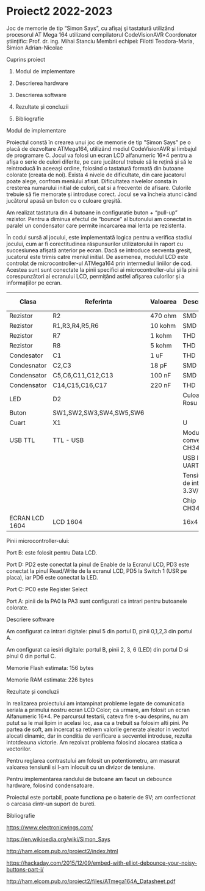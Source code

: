 # Proiect2 2022-2023
Joc de memorie de tip “Simon Says”, cu afișaj şi tastatură utilizând procesorul AT Mega 164 utilizand compilatorul CodeVisionAVR
Coordonator științific: Prof. dr. ing. Mihai Stanciu 
Membrii echipei: Filotti Teodora-Maria, Simion Adrian-Nicolae


Cuprins proiect

1.   Modul de implementare

2.   Descrierea hardware

3.   Descrierea software

4.   Rezultate și concluzii

5.   Bibliografie

Modul de implementare

 

  Proiectul constă în crearea unui joc de memorie de tip "Simon Says" pe o placă de dezvoltare ATMega164, utilizând mediul CodeVisionAVR și limbajul de
programare C. Jocul va folosi un ecran LCD alfanumeric 16*4 pentru a afișa o serie de culori diferite, pe care jucătorul trebuie să le rețină 
și să le reintroducă în aceeași ordine, folosind o tastatură formată din butoane colorate (creata de noi). Exista 4 nivele de dificultate,
din care jucatorul poate alege, confrom meniului afisat. Dificultatea nivelelor consta in cresterea numarului initial de culori, cat si a frecventei 
de afisare. Culorile trebuie să fie memorate și introduse corect. Jocul se va încheia atunci când jucătorul apasă un buton cu o culoare greșită.

Am realizat tastatura din 4 butoane in configuratie buton + “pull-up” rezistor. Pentru a diminua efectul de “bounce” al butonului am conectat in paralel
un condensator care permite incarcarea mai lenta pe rezistenta.

În codul sursă al jocului, este implementată logica pentru a verifica stadiul jocului, cum ar fi corectitudinea răspunsurilor utilizatorului în raport
cu succesiunea afișată anterior pe ecran. Dacă se introduce secventa gresit, jucatorul este trimis catre meniul initial. De asemenea, modulul LCD este
controlat de microcontroller-ul ATMega164 prin intermediul liniilor de cod. Acestea sunt sunt conectate la pinii specifici ai microcontroller-ului și la pinii
corespunzători ai ecranului LCD, permițând astfel afișarea culorilor și a informațiilor pe ecran.


| Clasa          | Referinta               | Valoarea | Descriere                      | Furnizor, Cod produs | Cantitate |
|----------------|-------------------------|----------|--------------------------------|----------------------|-----------|
| Rezistor       | R2                      | 470 ohm  | SMD                            | UPD                  | 1         |
| Rezistor       | R1,R3,R4,R5,R6          | 10 kohm  | SMD                            | UPB                  | 5         |
| Rezistor       | R7                      | 1 kohm   | THD                            | UPB                  | 1         |
| Rezistor       | R8                      | 5 kohm   | THD                            | UPB                  | 1         |
| Condesator     | C1                      | 1 uF     | THD                            | UPB                  | 1         |
| Condesnator    | C2,C3                   | 18 pF    | SMD                            | UPB                  | 2         |
| Condensator    | C5,C6,C11,C12,C13       | 100 nF   | SMD                            | UPB                  | 5         |
| Condensator    | C14,C15,C16,C17         | 220 nF   | THD                            | UPB                  | 4         |
| LED            | D2                      |          | Culoare: Rosu                  | UPB                  | 1         |
| Buton          | SW1,SW2,SW3,SW4,SW5,SW6 |          |                                | UPB,hobbymarket.ro   | 1         |
| Cuart          | X1                      |          | U                              | UPB                  | 1         |
| USB TTL        | TTL - USB               |          | Modulul convertor CH340G       | ardushop.ro          | 1         |
|                |                         |          | USB la UART                    |                      |           |
|                |                         |          | Tensiunea de intrare: 3.3V/5V, |                      |           |
|                |                         |          | Chip CH340G                    |                      |           |
| ECRAN LCD 1604 | LCD 1604                |          | 16x4                           | hobbymarket.ro       | 1         |


Pinii microcontroller-ului:

Port B: este folosit pentru Data LCD.

Port D: PD2 este conectat la pinul de Enable de la Ecranul LCD, PD3 este conectat la pinul Read/Write de la ecranul LCD, PD5 la Switch 1 (USR pe placa),
iar PD6 este conectat la LED.

Port C: PC0 este Register Select

Port A: pinii de la PA0 la PA3 sunt configurati ca intrari pentru butoanele colorate.


Descriere software


Am configurat ca intrari digitale: pinul 5 din portul D, pinii 0,1,2,3 din portul A.

Am configurat ca iesiri digitale: portul B, pinii 2, 3,  6 (LED) din portul D si pinul 0 din portul C.

Memorie Flash estimata: 156 bytes

Memorie RAM estimata: 226 bytes


Rezultate și concluzii

  In realizarea proiectului am intampinat probleme legate de comunicatia seriala a primului nostru ecran LCD Color; ca urmare, am folosit
un ecran Alfanumeric 16*4. Pe parcursul testarii, cateva fire s-au desprins, nu am putut sa le mai lipim in acelasi loc, asa ca a trebuit
sa folosim alti pini. Pe partea de soft, am incercat sa retinem valorile generate aleator in vectori alocati dinamic,
dar in conditia de verificare a secventei introduse, rezulta intotdeauna victorie. Am rezolvat problema folosind alocarea statica a vectorilor.


  Pentru reglarea contrastului am folosit un potentiometru, am masurat valoarea tensiunii si l-am inlocuit cu un divizor de tensiune.

  Pentru implementarea randului de butoane am facut un debounce hardware, folosind condensatoare.

  Proiectul este portabil, poate functiona pe o baterie de 9V; am confectionat o carcasa dintr-un suport de bureti.

 
Bibliografie

  https://www.electronicwings.com/

  https://en.wikipedia.org/wiki/Simon_Says

  http://ham.elcom.pub.ro/proiect2/index.html

  https://hackaday.com/2015/12/09/embed-with-elliot-debounce-your-noisy-buttons-part-i/

  http://ham.elcom.pub.ro/proiect2/files/ATmega164A_Datasheet.pdf

 
